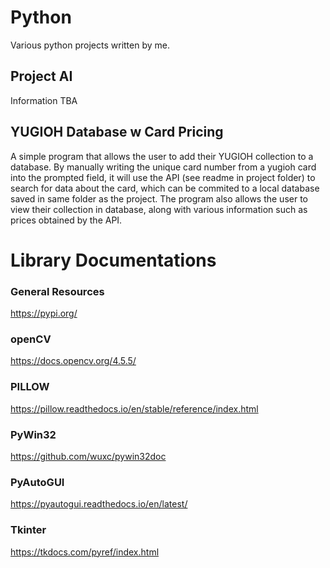 # Python
Various python projects written by me.

## Project AI
Information TBA

## YUGIOH Database w Card Pricing
A simple program that allows the user to add their YUGIOH collection to a database. By manually writing the unique card number from a yugioh card into the prompted field, it will use the API (see readme in project folder) to search for data about the card, which can be commited to a local database saved in same folder as the project. 
The program also allows the user to view their collection in database, along with various information such as prices obtained by the API.

# Library Documentations
### General Resources
https://pypi.org/

### openCV 
https://docs.opencv.org/4.5.5/

### PILLOW
https://pillow.readthedocs.io/en/stable/reference/index.html

### PyWin32
https://github.com/wuxc/pywin32doc

### PyAutoGUI
https://pyautogui.readthedocs.io/en/latest/

### Tkinter
https://tkdocs.com/pyref/index.html
